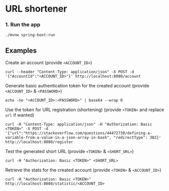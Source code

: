 # URL shortener

### 1. Run the app

`./mvnw spring-boot:run`

## Examples

Create an account (provide `<ACCOUNT_ID>`)
```
curl --header "Content-Type: application/json" -X POST -d '{"AccountId":"<ACCOUNT_ID>"}' http://localhost:8080/account
```

Generate basic authentication token for the created account (provide `<ACCOUNT_ID>` & `<PASSWORD>`)

```
echo -ne "<ACCOUNT_ID>:<PASSWORD>" | base64 --wrap 0
```

Use the token for URL registration (shortening) (provide `<TOKEN>` and replace `url` if wanted)

```
curl -H "Content-Type: application/json" -H "Authorization: Basic <TOKEN>" -X POST -d '{"url":"https://stackoverflow.com/questions/44472730/defining-a-variable-from-a-value-in-a-json-array-in-bash", "redirectType": 302}' http://localhost:8080/register
```

Test the generated short URL (provide `<TOKEN>` & `<SHORT_URL>`)

```
curl -H "Authorization: Basic <TOKEN>" <SHORT_URL>
```

Retrieve the stats for the created account (provide `<TOKEN>` & `<ACCOUNT_ID>`)

```
curl -H "Authorization: Basic <TOKEN>" http://localhost:8080/statistic/<ACCOUNT_ID>
```
